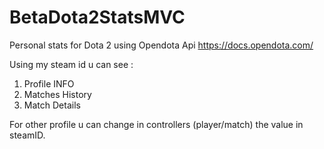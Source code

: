 # BetaDota2StatsMVC
Personal stats for Dota 2  using Opendota Api
https://docs.opendota.com/

Using my steam id u can see :

1. Profile INFO
2. Matches History
3. Match Details

For other profile u can change in controllers (player/match) the value in steamID.
